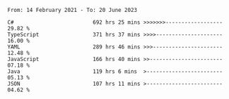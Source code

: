 <!-- [![Top Langs](https://github-readme-stats.vercel.app/api/top-langs/?username=thititongumpun&layout=compact&langs_count=7&theme=prussian)](https://github.com/thititongumpun)
[![Anurag's GitHub stats](https://github-readme-stats.vercel.app/api?username=thititongumpun&hide=stars&show_icons=true&theme=prussian)](https://github.com/thititongumpun) -->

<!--START_SECTION:waka-->

```text
From: 14 February 2021 - To: 20 June 2023

C#                         692 hrs 25 mins >>>>>>>------------------   29.82 %
TypeScript                 371 hrs 37 mins >>>>---------------------   16.00 %
YAML                       289 hrs 46 mins >>>----------------------   12.48 %
JavaScript                 166 hrs 40 mins >>-----------------------   07.18 %
Java                       119 hrs 6 mins  >------------------------   05.13 %
JSON                       107 hrs 11 mins >------------------------   04.62 %
```

<!--END_SECTION:waka-->
